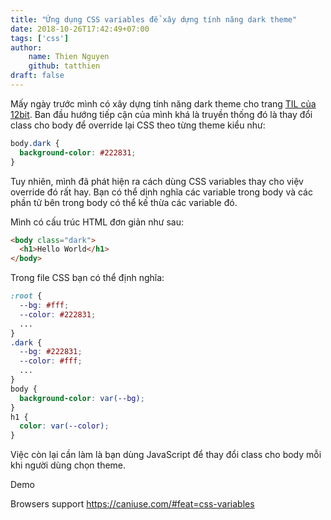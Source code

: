 ```yaml
---
title: "Ứng dụng CSS variables để xây dựng tính năng dark theme"
date: 2018-10-26T17:42:49+07:00
tags: ['css']
author:
    name: Thien Nguyen
    github: tatthien
draft: false
---
```


Mấy ngày trước mình có xây dựng tính năng dark theme cho trang [TIL của 12bit](https://til.12bit.vn/). Ban đầu hướng tiếp cận của mình khá là truyền thống đó là thay đổi class cho body để override lại CSS theo từng theme kiểu như:

```css
body.dark {
  background-color: #222831;
}
```

Tuy nhiên, mình đã phát hiện ra cách dùng CSS variables thay cho việv override đó rất hay. Bạn có thể dịnh nghĩa các variable trong body và các phần tử bên trong body có thể kế thừa các variable đó.

Mình có cấu trúc HTML đơn giản như sau:

```html
<body class="dark">
  <h1>Hello World</h1>
</body>
```

Trong file CSS bạn có thể định nghĩa:

```css
:root {
  --bg: #fff;
  --color: #222831;
  ...
}
.dark {
  --bg: #222831;
  --color: #fff;
  ...
}
body {
  background-color: var(--bg);
}
h1 {
  color: var(--color);
}
```

Việc còn lại cần làm là bạn dùng JavaScript để thay đổi class cho body mỗi khi người dùng chọn theme.

Demo

Browsers support
https://caniuse.com/#feat=css-variables
